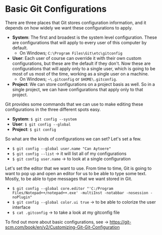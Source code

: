 # Basic Git Configurations

There are three places that Git stores configuration information, and it depends on how widely we want these configurations to apply. 

- **System**: The first and broadest is the system level configuration. These are configurations that will apply to every user of this computer by default.
  - On Windows; ```C:\Program Files\Git\etc\gitconfig``` 
- **User**: Each user of course can override it with their own custom configurations, but these are the default if they don't. Now these are configurations that will apply only to a single user, which is going to be most of us most of the time, working as a single user on a machine. 
  - On Windows; ```~\.gitconfig``` or ```$HOME\.gitconfig```.
- **Project**: We can store configurations on a project basis as well. So in a single project, we can have configurations that apply only to that project.

Git provides some commands that we can use to make editing these configurations in the three different spots easy.
- **System**: ```$ git config --system```
- **User**: ```$ git config --global```
- **Project**: ```$ git config```

So what are the kinds of configurations we can set? Let's set a few. 
- ```$ git config --global user.name "Can Aytoere"```
- ```$ git config --list``` -> it will list all of my configurations
- ```$ git config user.name``` -> to look at a single configuration

Let's set the editor that we want to use. From time to time, Git is going to want to pop up and open an editor for us to be able to type some text. Mostly, to be able to type messages that we want stored in Git. 
- ```$ git config --global core.editor "'C:/Program Files/Notepad++/notepad++.exe' -multiInst -notabbar -nosession -noPlugin"```
- ```$ git config --global color.ui true``` -> to be able to colorize the user interface 
- ```$ cat .gitconfig``` -> to take a look at my gitconfig file

To find out more about basic configurations, see -> https://git-scm.com/book/en/v2/Customizing-Git-Git-Configuration
